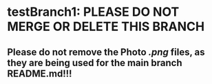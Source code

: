 # testBranch1: PLEASE DO NOT MERGE OR DELETE THIS BRANCH
## Please do not remove the Photo *.png* files, as they are being used for the main branch README.md!!!
